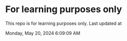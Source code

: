 # For learning purposes only
This repo is for learning purposes only.
Last updated at

Monday, May 20, 2024 6:09:09 AM

